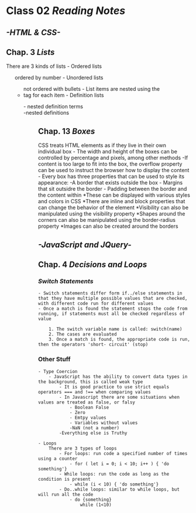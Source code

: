 # Class 02 *Reading Notes*

## *-HTML & CSS-*

## Chap. 3 *Lists*

There are 3 kinds of lists
    - Ordered lists <ol> ordered by number
    - Unordered lists <ul> not ordered with bullets
        - List items are nested using the <li> tag for each item
    - Definition lists <dl> 
        - nested definition terms <dt>
        -nested definitions <dd>


## Chap. 13 *Boxes*

CSS treats HTML elements as if they live in their own individual box
    - The width and height of the boxes can be controlled by percentage and pixels, among other methods
    -If content is too large to fit into the box, the overflow property can be used to instruct the browser how to display the content
    - Every box has three properties that can be used to style its appearance:
        -A border that exists outside the box
        - Margins that sit outsidre the border
        - Padding between the border and the content within
            *These can be displayed with various styles and colors in CSS
            *There are inline and block properties that can change the behavior of the element
            *Visibility can also be manipulated using the visibility property
            *Shapes around the corners can also be manipulated using the border-radius property
            *Images can also be created around the borders

## *-JavaScript and JQuery-*

## Chap. 4 *Decisions and Loops*

### *Switch Statements*

    - Switch statements differ form if../else statements in that they have multiple possible values that are checked, with different code run for different values
    - Once a match is found the statement stops the code from running, if statements must all be checked regardless of value
       
        1. The switch variable name is called: switch(name)
        2. The cases are evaluated
        3. Once a match is found, the appropriate code is run, then the operators 'short- circuit' (stop)

### Other Stuff

    - Type Coercion 
        - JavaScript has the ability to convert data types in the background, this is called weak type
            - It is good practice to use strict equals operators === and !== when comparing values
            - In Javascript there are some situations when values are treated as false, or falsy
                - Boolean False 
                - Zero
                - Emtpy values 
                - Variables without values
                -NaN (not a number)
            -Everything else is Truthy

    - Loops
        There are 3 types of loops
            - For loops: run code a specified number of times using a counter
                - for ( let i = 0; i < 10; i++ ) { 'do something'}
            - While loops: run the code as long as the condition is present 
                - while (i < 10) { 'do something'}
            - Do..while loops: similar to while loops, but will run all the code
                - do {something}
                    while (1<10)
